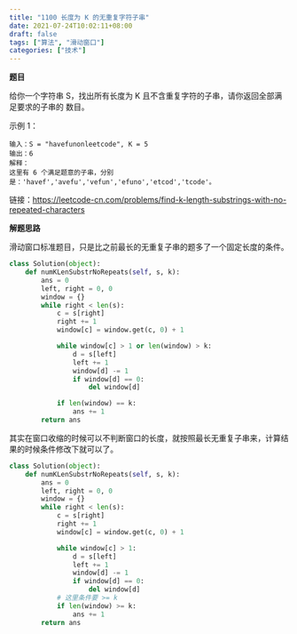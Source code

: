 ```yaml
---
title: "1100 长度为 K 的无重复字符子串"
date: 2021-07-24T10:02:11+08:00
draft: false
tags: ["算法", "滑动窗口"]
categories: ["技术"]
---
```


**题目**

给你一个字符串 S，找出所有长度为 K 且不含重复字符的子串，请你返回全部满足要求的子串的 数目。

示例 1：
```
输入：S = "havefunonleetcode", K = 5
输出：6
解释：
这里有 6 个满足题意的子串，分别是：'havef','avefu','vefun','efuno','etcod','tcode'。
```

链接：https://leetcode-cn.com/problems/find-k-length-substrings-with-no-repeated-characters

**解题思路**

滑动窗口标准题目，只是比之前最长的无重复子串的题多了一个固定长度的条件。

```python
class Solution(object):
    def numKLenSubstrNoRepeats(self, s, k):
        ans = 0
        left, right = 0, 0
        window = {}
        while right < len(s):
            c = s[right]
            right += 1
            window[c] = window.get(c, 0) + 1

            while window[c] > 1 or len(window) > k:
                d = s[left]
                left += 1
                window[d] -= 1
                if window[d] == 0:
                    del window[d]

            if len(window) == k:
                ans += 1
        return ans
```

其实在窗口收缩的时候可以不判断窗口的长度，就按照最长无重复子串来，计算结果的时候条件修改下就可以了。

```python
class Solution(object):
    def numKLenSubstrNoRepeats(self, s, k):
        ans = 0
        left, right = 0, 0
        window = {}
        while right < len(s):
            c = s[right]
            right += 1
            window[c] = window.get(c, 0) + 1

            while window[c] > 1:
                d = s[left]
                left += 1
                window[d] -= 1
                if window[d] == 0:
                    del window[d]
            # 这里条件要 >= k
            if len(window) >= k:
                ans += 1
        return ans
```